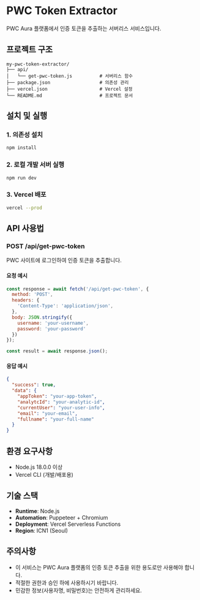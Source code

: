 # PWC Token Extractor

PWC Aura 플랫폼에서 인증 토큰을 추출하는 서버리스 서비스입니다.

## 프로젝트 구조

```
my-pwc-token-extractor/
├── api/
│   └── get-pwc-token.js          # 서버리스 함수
├── package.json                  # 의존성 관리
├── vercel.json                   # Vercel 설정
└── README.md                     # 프로젝트 문서
```

## 설치 및 실행

### 1. 의존성 설치
```bash
npm install
```

### 2. 로컬 개발 서버 실행
```bash
npm run dev
```

### 3. Vercel 배포
```bash
vercel --prod
```

## API 사용법

### POST /api/get-pwc-token

PWC 사이트에 로그인하여 인증 토큰을 추출합니다.

#### 요청 예시
```javascript
const response = await fetch('/api/get-pwc-token', {
  method: 'POST',
  headers: {
    'Content-Type': 'application/json',
  },
  body: JSON.stringify({
    username: 'your-username',
    password: 'your-password'
  })
});

const result = await response.json();
```

#### 응답 예시
```json
{
  "success": true,
  "data": {
    "appToken": "your-app-token",
    "analytcId": "your-analytic-id",
    "currentUser": "your-user-info",
    "email": "your-email",
    "fullname": "your-full-name"
  }
}
```

## 환경 요구사항

- Node.js 18.0.0 이상
- Vercel CLI (개발/배포용)

## 기술 스택

- **Runtime**: Node.js
- **Automation**: Puppeteer + Chromium
- **Deployment**: Vercel Serverless Functions
- **Region**: ICN1 (Seoul)

## 주의사항

- 이 서비스는 PWC Aura 플랫폼의 인증 토큰 추출을 위한 용도로만 사용해야 합니다.
- 적절한 권한과 승인 하에 사용하시기 바랍니다.
- 민감한 정보(사용자명, 비밀번호)는 안전하게 관리하세요. 